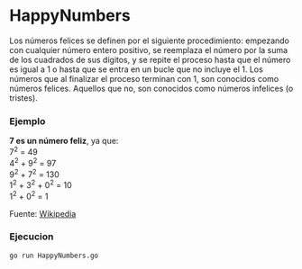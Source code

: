 # HappyNumbers

Los números felices se definen por el siguiente procedimiento: empezando con cualquier número entero positivo, se reemplaza el número por la suma de los cuadrados de sus dígitos, y se repite el proceso hasta que el número es igual a 1 o hasta que se entra en un bucle que no incluye el 1. Los números que al finalizar el proceso terminan con 1, son conocidos como números felices. Aquellos que no, son conocidos como números infelices (o tristes). 


### Ejemplo
<b>7 es un número feliz</b>, ya que: <br/>
7<sup>2</sup> = 49 <br/>
4<sup>2</sup> + 9<sup>2</sup> = 97 <br/>
9<sup>2</sup> + 7<sup>2</sup> = 130 <br/>
1<sup>2</sup> + 3<sup>2</sup> + 0<sup>2</sup> = 10 <br/>
1<sup>2</sup> + 0<sup>2</sup> = 1 <br/>

Fuente: <a href="https://es.wikipedia.org/wiki/N%C3%BAmero_feliz">Wikipedia</a>

### Ejecucion
`go run HappyNumbers.go`
